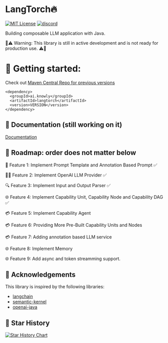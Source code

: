 
# LangTorch🔥
[![MIT License](https://img.shields.io/badge/License-MIT-green.svg)](https://choosealicense.com/licenses/mit/)
[![discord](https://img.shields.io/discord/1094297543078326403)](https://discord.gg/YVUQ4X8E)

Building composable LLM application with Java.

🚨⚠️ Warning: This library is still in active development and is not ready for production use. ⚠️🚨


# 🚀 Getting started: 

Check out [Maven Central Repo for previous versions](https://central.sonatype.com/artifact/ai.knowly/langtorch/)
```
<dependency>
  <groupId>ai.knowly</groupId>
  <artifactId>langtorch</artifactId>
  <version>VERSION</version>
</dependency>
```

## 📄 Documentation (still working on it)

[Documentation](https://docs.knowly.ai/langtorch/)

## 🎯 Roadmap: order does not matter below
🔐 Feature 1: Implement Prompt Template and Annotation Based Prompt ✅

🧑‍💼 Feature 2: Implement OpenAI LLM Provider ✅

🔍 Feature 3: Implement Input and Output Parser ✅

🌐 Feature 4: Implement Capability Unit, Capability Node and Capability DAG  ✅

💳 Feature 5: Implement Capability Agent 

💳 Feature 6: Providing More Pre-Built Capability Units and Nodes

💳 Feature 7: Adding annotation based LLM service

🌐 Feature 8: Implement Memory

🌐 Feature 9: Add async and token streamming support.


## 🙏 Acknowledgements
This library is inspired by the following libraries:
 - [langchain](https://github.com/hwchase17/langchain)
 - [semantic-kernel](https://github.com/microsoft/semantic-kernel)
 - [openai-java](https://github.com/TheoKanning/openai-java)


##  🌟 Star History

[![Star History Chart](https://api.star-history.com/svg?repos=Knowly-ai/langtorch&type=Timeline)](https://star-history.com/#Knowly-ai/langtorch&Timeline)

